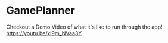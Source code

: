 # GamePlanner

Checkout a Demo Video of what it's like to run through the app!
https://youtu.be/xl9m_NVaa3Y
